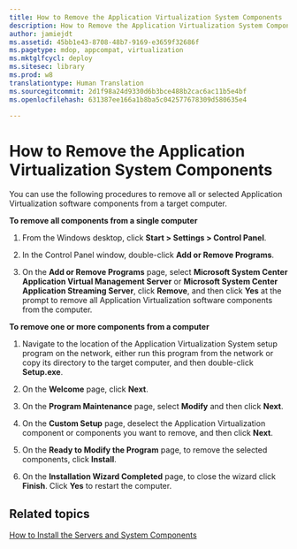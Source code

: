 ```yaml
---
title: How to Remove the Application Virtualization System Components
description: How to Remove the Application Virtualization System Components
author: jamiejdt
ms.assetid: 45bb1e43-8708-48b7-9169-e3659f32686f
ms.pagetype: mdop, appcompat, virtualization
ms.mktglfcycl: deploy
ms.sitesec: library
ms.prod: w8
translationtype: Human Translation
ms.sourcegitcommit: 2d1f98a24d9330d6b3bce488b2cac6ac11b5e4bf
ms.openlocfilehash: 631387ee166a1b8ba5c042577678309d580635e4

---
```



# How to Remove the Application Virtualization System Components


You can use the following procedures to remove all or selected Application Virtualization software components from a target computer.

**To remove all components from a single computer**

1.  From the Windows desktop, click **Start &gt; Settings &gt; Control Panel**.

2.  In the Control Panel window, double-click **Add or Remove Programs**.

3.  On the **Add or Remove Programs** page, select **Microsoft System Center Application Virtual Management Server** or **Microsoft System Center Application Streaming Server**, click **Remove**, and then click **Yes** at the prompt to remove all Application Virtualization software components from the computer.

**To remove one or more components from a computer**

1.  Navigate to the location of the Application Virtualization System setup program on the network, either run this program from the network or copy its directory to the target computer, and then double-click **Setup.exe**.

2.  On the **Welcome** page, click **Next**.

3.  On the **Program Maintenance** page, select **Modify** and then click **Next**.

4.  On the **Custom Setup** page, deselect the Application Virtualization component or components you want to remove, and then click **Next**.

5.  On the **Ready to Modify the Program** page, to remove the selected components, click **Install**.

6.  On the **Installation Wizard Completed** page, to close the wizard click **Finish**. Click **Yes** to restart the computer.

## Related topics


[How to Install the Servers and System Components](how-to-install-the-servers-and-system-components.md)

 

 








<!--HONumber=Jun16_HO4-->


